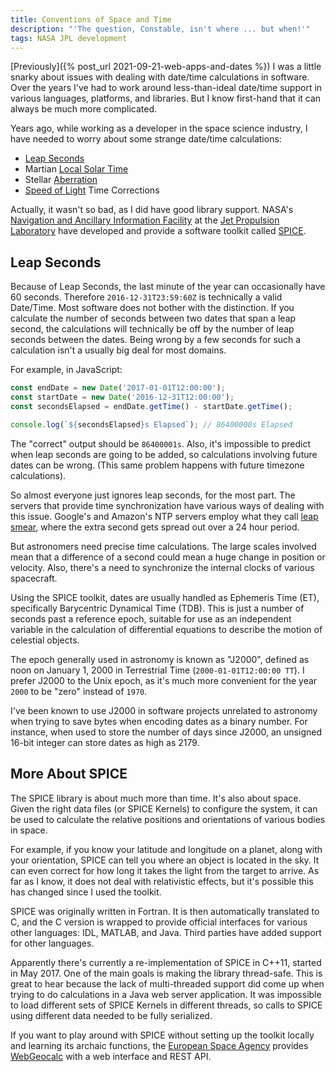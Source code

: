```yaml
---
title: Conventions of Space and Time
description: "'The question, Constable, isn't where ... but when!'"
tags: NASA JPL development
---
```


[Previously]({% post_url 2021-09-21-web-apps-and-dates %}) I was a little snarky about issues with dealing with date/time calculations in software. Over the years I've had to work around less-than-ideal date/time support in various languages, platforms, and libraries. But I know first-hand that it can always be much more complicated.

<!--more-->

Years ago, while working as a developer in the space science industry, I have needed to worry about some strange date/time calculations:

- [Leap Seconds](https://en.wikipedia.org/wiki/Leap_second)
- Martian [Local Solar Time](https://en.wikipedia.org/wiki/Solar_time)
- Stellar [Aberration](https://en.wikipedia.org/wiki/Aberration_(astronomy))
- [Speed of Light](https://en.wikipedia.org/wiki/Speed_of_light) Time Corrections

Actually, it wasn't so bad, as I did have good library support. NASA's [Navigation and Ancillary Information Facility](https://naif.jpl.nasa.gov/naif/about.html) at the [Jet Propulsion Laboratory](https://www.jpl.nasa.gov/) have developed and provide a software toolkit called [SPICE](https://naif.jpl.nasa.gov/naif/aboutspice.html).

## Leap Seconds

Because of Leap Seconds, the last minute of the year can occasionally have 60 seconds. Therefore `2016-12-31T23:59:60Z` is technically a valid Date/Time. Most software does not bother with the distinction. If you calculate the number of seconds between two dates that span a leap second, the calculations will technically be off by the number of leap seconds between the dates. Being wrong by a few seconds for such a calculation isn't a usually big deal for most domains.

For example, in JavaScript:
```js
const endDate = new Date('2017-01-01T12:00:00');
const startDate = new Date('2016-12-31T12:00:00');
const secondsElapsed = endDate.getTime() - startDate.getTime();

console.log(`${secondsElapsed}s Elapsed`); // 86400000s Elapsed
```

The "correct" output should be `86400001s`. Also, it's impossible to predict when leap seconds are going to be added, so calculations involving future dates can be wrong. (This same problem happens with future timezone calculations).

So almost everyone just ignores leap seconds, for the most part. The servers that provide time synchronization have various ways of dealing with this issue. Google's and Amazon's NTP servers employ what they call [leap smear](https://developers.google.com/time/smear), where the extra second gets spread out over a 24 hour period.

But astronomers need precise time calculations. The large scales involved mean that a difference of a second could mean a huge change in position or velocity. Also, there's a need to synchronize the internal clocks of various spacecraft.

Using the SPICE toolkit, dates are usually handled as Ephemeris Time (ET), specifically Barycentric Dynamical Time (TDB). This is just a number of seconds past a reference epoch, suitable for use as an independent variable in the calculation of differential equations to describe the motion of celestial objects.

The epoch generally used in astronomy is known as "J2000", defined as noon on January 1, 2000 in Terrestrial Time (`2000-01-01T12:00:00 TT`). I prefer J2000 to the Unix epoch, as it's much more convenient for the year `2000` to be "zero" instead of `1970`.

I've been known to use J2000 in software projects unrelated to astronomy when trying to save bytes when encoding dates as a binary number. For instance, when used to store the number of days since J2000, an unsigned 16-bit integer can store dates as high as 2179.

## More About SPICE

The SPICE library is about much more than time. It's also about space. Given the right data files (or SPICE Kernels) to configure the system, it can be used to calculate the relative positions and orientations of various bodies in space.

For example, if you know your latitude and longitude on a planet, along with your orientation, SPICE can tell you where an object is located in the sky. It can even correct for how long it takes the light from the target to arrive. As far as I know, it does not deal with relativistic effects, but it's possible this has changed since I used the toolkit.

SPICE was originally written in Fortran. It is then automatically translated to C, and the C version is wrapped to provide official interfaces for various other languages: IDL, MATLAB, and Java. Third parties have added support for other languages.

Apparently there's currently a re-implementation of SPICE in C++11, started in May 2017. One of the main goals is making the library thread-safe. This is great to hear because the lack of multi-threaded support did come up when trying to do calculations in a Java web server application. It was impossible to load different sets of SPICE Kernels in different threads, so calls to SPICE using different data needed to be fully serialized.

If you want to play around with SPICE without setting up the toolkit locally and learning its archaic functions, the [European Space Agency](https://www.esa.int/) provides [WebGeocalc](https://www.cosmos.esa.int/web/spice/webgeocalc) with a web interface and REST API.
